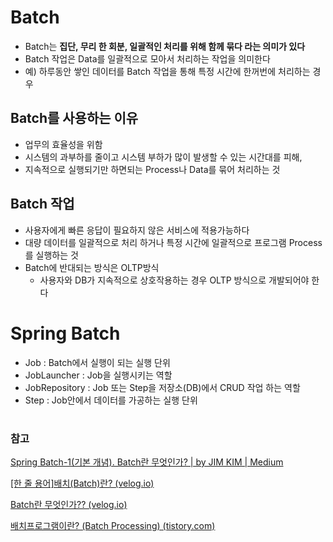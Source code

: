 # Batch

- Batch는 **집단, 무리 한 회분, 일괄적인 처리를 위해 함께 묶다 라는 의미가 있다**
- Batch 작업은 Data를 일괄적으로 모아서 처리하는 작업을 의미한다
- 예) 하루동안 쌓인 데이터를 Batch 작업을 통해 특정 시간에 한꺼번에 처리하는 경우

## Batch를 사용하는 이유

- 업무의 효율성을 위함
- 시스템의 과부하를 줄이고 시스템 부하가 많이 발생할 수 있는 시간대를 피해,
- 지속적으로 실행되기만 하면되는 Process나 Data를 묶어 처리하는 것

## Batch 작업

- 사용자에게 빠른 응답이 필요하지 않은 서비스에 적용가능하다
- 대량 데이터를 일괄적으로 처리 하거나 특정 시간에 일괄적으로 프로그램 Process를 실행하는 것
- Batch에 반대되는 방식은 OLTP방식
    - 사용자와 DB가 지속적으로 상호작용하는 경우 OLTP 방식으로 개발되어야 한다

# Spring Batch

- Job : Batch에서 실행이 되는 실행 단위
- JobLauncher : Job을 실행시키는 역할
- JobRepository : Job 또는 Step을 저장소(DB)에서 CRUD 작업 하는 역할
- Step : Job안에서 데이터를 가공하는 실행 단위
#

### 참고

[Spring Batch-1(기본 개념). Batch란 무엇인가? | by JIM KIM | Medium](https://medium.com/@jimmyberg.kim/spring-batch-1-%EA%B8%B0%EB%B3%B8-%EA%B0%9C%EB%85%90-28220768ae87)

[[한 줄 용어]배치(Batch)란? (velog.io)](https://velog.io/@jch9537/%ED%95%9C-%EC%A4%84-%EC%9A%A9%EC%96%B4%EB%B0%B0%EC%B9%98Batch%EB%9E%80)

[Batch란 무엇인가?? (velog.io)](https://velog.io/@gillog/batch)

[배치프로그램이란? (Batch Processing) (tistory.com)](https://limkydev.tistory.com/140)